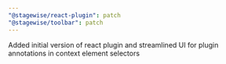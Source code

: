 ```yaml
---
"@stagewise/react-plugin": patch
"@stagewise/toolbar": patch
---
```


Added initial version of react plugin and streamlined UI for plugin annotations in context element selectors
